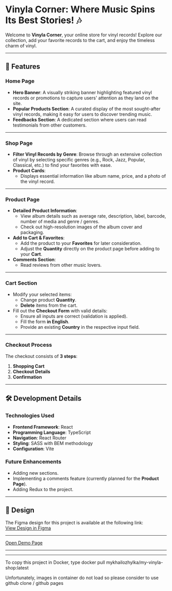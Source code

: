 # Vinyla Corner: Where Music Spins Its Best Stories! 🎶

Welcome to **Vinyla Corner**, your online store for vinyl records! Explore our collection, add your favorite records to the cart, and enjoy the timeless charm of vinyl.

---

## 🛒 Features

### **Home Page**
- **Hero Banner**: A visually striking banner highlighting featured vinyl records or promotions to capture users' attention as they land on the site.
- **Popular Products Section**: A curated display of the most sought-after vinyl records, making it easy for users to discover trending music.
- **Feedbacks Section**: A dedicated section where users can read testimonials from other customers.

---

### **Shop Page**
- **Filter Vinyl Records by Genre**: Browse through an extensive collection of vinyl by selecting specific genres (e.g., Rock, Jazz, Popular, Classical, etc.) to find your favorites with ease.
- **Product Cards**:
  - Displays essential information like album name, price, and a photo of the vinyl record.

---

### **Product Page**
- **Detailed Product Information**:
  - View album details such as average rate, description, label, barcode, number of media and genre / genres.
  - Check out high-resolution images of the album cover and packaging.
- **Add to Cart & Favorites**:
  - Add the product to your **Favorites** for later consideration.
  - Adjust the **Quantity** directly on the product page before adding to your **Cart**.
- **Comments Section**:
  - Read reviews from other music lovers.

---

### **Cart Section**
- Modify your selected items:
  - Change product **Quantity**.
  - **Delete** items from the cart.
- Fill out the **Checkout Form** with valid details:
  - Ensure all inputs are correct (validation is applied).
  - Fill the form **in English**.
  - Provide an existing **Country** in the respective input field.

---

### **Checkout Process**
The checkout consists of **3 steps**:
1. **Shopping Cart**
2. **Checkout Details**
3. **Confirmation**

---

## 🛠️ Development Details

### **Technologies Used**
- **Frontend Framework**: React
- **Programming Language**: TypeScript
- **Navigation**: React Router
- **Styling**: SASS with BEM methodology
- **Configuration**: Vite

### **Future Enhancements**
- Adding new sections.
- Implementing a comments feature (currently planned for the **Product Page**).
- Adding Redux to the project.

---

## 🎨 Design
The Figma design for this project is available at the following link:  
[View Design in Figma](https://www.figma.com/design/nBrWSDW3mf1sgOlWxod1ZQ/Design?node-id=0-1&t=Ukwq32gBlFLcQj0N-1)

---

[Open Demo Page](https://mikezhylka.github.io/vinyla-shop/)  

---

---

To copy this project in Docker, type docker pull mykhailozhylka/my-vinyla-shop:latest 

Unfortunately, images in container do not load so please consider to use github clone / github pages
